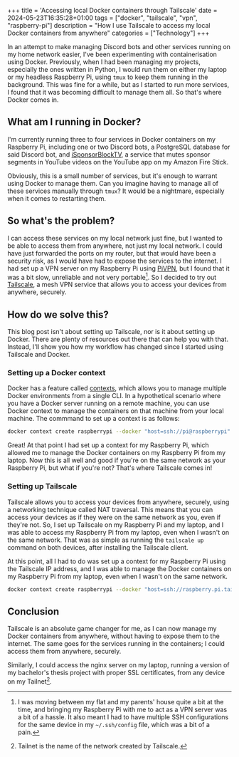 +++
title = 'Accessing local Docker containers through Tailscale'
date = 2024-05-23T16:35:28+01:00
tags = ["docker", "tailscale", "vpn", "raspberry-pi"]
description = "How I use Tailscale to access my local Docker containers from anywhere"
categories = ["Technology"]
+++

In an attempt to make managing Discord bots and other services running on my home network easier, I've been experimenting with containerisation using Docker. Previously, when I had been managing my projects, especially the ones written in Python, I would run them on either my laptop or my headless Raspberry Pi, using `tmux` to keep them running in the background. This was fine for a while, but as I started to run more services, I found that it was becoming difficult to manage them all. So that's where Docker comes in.

## What am I running in Docker?

I'm currently running three to four services in Docker containers on my Raspberry Pi, including one or two Discord bots, a PostgreSQL database for said Discord bot, and [iSponsorBlockTV](https://github.com/dmunozv04/iSponsorBlockTV), a service that mutes sponsor segments in YouTube videos on the YouTube app on my Amazon Fire Stick.

Obviously, this is a small number of services, but it's enough to warrant using Docker to manage them. Can you imagine having to manage all of these services manually through `tmux`? It would be a nightmare, especially when it comes to restarting them.

## So what's the problem?

I can access these services on my local network just fine, but I wanted to be able to access them from anywhere, not just my local network. I could have just forwarded the ports on my router, but that would have been a security risk, as I would have had to expose the services to the internet. I had set up a VPN server on my Raspberry Pi using [PiVPN](https://www.pivpn.io/), but I found that it was a bit slow, unreliable and not very portable[^1]. So I decided to try out [Tailscale](https://tailscale.com/), a mesh VPN service that allows you to access your devices from anywhere, securely.

## How do we solve this?

This blog post isn't about setting up Tailscale, nor is it about setting up Docker. There are plenty of resources out there that can help you with that. Instead, I'll show you how my workflow has changed since I started using Tailscale and Docker.

### Setting up a Docker context

Docker has a feature called [contexts](https://docs.docker.com/engine/context/working-with-contexts/), which allows you to manage multiple Docker environments from a single CLI. In a hypothetical scenario where you have a Docker server running on a remote machine, you can use Docker context to manage the containers on that machine from your local machine. The commmand to set up a context is as follows:

```bash
docker context create raspberrypi --docker "host=ssh://pi@raspberrypi"
```

Great! At that point I had set up a context for my Raspberry Pi, which allowed me to manage the Docker containers on my Raspberry Pi from my laptop. Now this is all well and good if you're on the same network as your Raspberry Pi, but what if you're not? That's where Tailscale comes in!

### Setting up Tailscale

Tailscale allows you to access your devices from anywhere, securely, using a networking technique called NAT traversal. This means that you can access your devices as if they were on the same network as you, even if they're not. So, I set up Tailscale on my Raspberry Pi and my laptop, and I was able to access my Raspberry Pi from my laptop, even when I wasn't on the same network. That was as simple as running the `tailscale up` command on both devices, after installing the Tailscale client.

At this point, all I had to do was set up a context for my Raspberry Pi using the Tailscale IP address, and I was able to manage the Docker containers on my Raspberry Pi from my laptop, even when I wasn't on the same network.

```bash
docker context create raspberrypi --docker "host=ssh://raspberry.pi.tailscale.ip"
```

## Conclusion

Tailscale is an absolute game changer for me, as I can now manage my Docker containers from anywhere, without having to expose them to the internet. The same goes for the services running in the containers; I could access them from anywhere, securely.

Similarly, I could access the nginx server on my laptop, running a version of my bachelor's thesis project with proper SSL certificates, from any device on my Tailnet[^2].

[^1]: I was moving between my flat and my parents' house quite a bit at the time, and bringing my Raspberry Pi with me to act as a VPN server was a bit of a hassle. It also meant I had to have multiple SSH configurations for the same device in my `~/.ssh/config` file, which was a bit of a pain.

[^2]: Tailnet is the name of the network created by Tailscale.